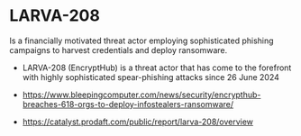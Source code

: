 # LARVA-208
Is a financially motivated threat actor employing sophisticated phishing campaigns to harvest credentials and deploy ransomware.
- LARVA-208 (EncryptHub) is a threat actor that has come to the forefront with highly sophisticated spear-phishing attacks since 26 June 2024

- https://www.bleepingcomputer.com/news/security/encrypthub-breaches-618-orgs-to-deploy-infostealers-ransomware/
- https://catalyst.prodaft.com/public/report/larva-208/overview
